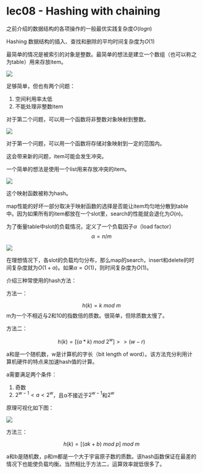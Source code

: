# lec08 - Hashing with chaining
之前介绍的数据结构的各项操作的一般最优实践复杂度$O(logn)$

Hashing 数据结构的插入、查找和删除的平均时间复杂度为$O(1)$

最简单的情况是被索引的对象是整数。最简单的想法是建立一个数组（也可以称之为table）用来存放item。

![](https://gitee.com/skytreedelivery/cloudimage/raw/master/img/20220221150110.png)

足够简单，但也有两个问题：

1. 空间利用率太低
2. 不能处理非整数item

对于第二个问题，可以用一个函数将非整数对象映射到整数。

![](https://gitee.com/skytreedelivery/cloudimage/raw/master/img/20220221150155.png)

对于第一个问题，可以用一个函数将存储对象映射到一定的范围内。

这会带来新的问题，item可能会发生冲突。

一个简单的想法是使用一个list用来存放冲突的item。

![](https://gitee.com/skytreedelivery/cloudimage/raw/master/img/20220221150205.png)

这个映射函数被称为hash。

map性能的好坏一部分取决于映射函数的选择是否能让item均匀地分散到table中。因为如果所有的item都放在一个slot里，search的性能就会退化为$O(n)$。

为了衡量table中slot的负载情况，定义了一个负载因子$α$（load factor）
$$α=n/m$$

![](https://gitee.com/skytreedelivery/cloudimage/raw/master/img/20220221150531.png)

在理想情况下，各slot的负载均匀分布，那么map的search，insert和delete的时间复杂度就为$O(1+α)$。如果$α=O(1)$，则时间复杂度为$O(1)$。

介绍三种常使用的hash方法：

方法一：

$$h(k) = k\ mod\ m$$
m为一个不相近与2和10的指数倍的质数。很简单，但除质数太慢了。

方法二：

$$h(k)=[(a*k)\ mod\ 2^w]>>(w-r)$$

a和是一个随机数，w是计算机的字长（bit length of word）。该方法充分利用计算机硬件的特点来加速hash值的计算。

a需要满足两个条件：
1. 奇数
2. $2^{w-1}<a<2^w$，且α不接近于$2^{w-1}$和$2^w$

原理可视化如下图：

![](https://gitee.com/skytreedelivery/cloudimage/raw/master/img/20220221151323.png)

方法三：

$$h(k) = [(ak+b)\ mod\ p]\ mod\ m$$

a和b是随机数，p和m都是一个大于宇宙原子数的质数。该hash函数保证在最差的情况下也能使负载均衡。当然相比于方法二，运算效率就低很多了。
